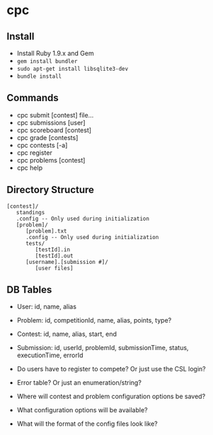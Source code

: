 # cpc

## Install

* Install Ruby 1.9.x and Gem
* `gem install bundler`
* `sudo apt-get install libsqlite3-dev`
* `bundle install`

## Commands
* cpc submit [contest] file...
* cpc submissions [user]
* cpc scoreboard [contest]
* cpc grade [contests]
* cpc contests [-a]
* cpc register
* cpc problems [contest]
* cpc help

## Directory Structure
```
[contest]/
   standings
   .config -- Only used during initialization
   [problem]/
      [problem].txt
      .config -- Only used during initialization
      tests/
         [testId].in
         [testId].out
      [username].[submission #]/
         [user files]
```


## DB Tables
* User: id, name, alias
* Problem: id, competitionId, name, alias, points, type?
* Contest: id, name, alias, start, end
* Submission: id, userId, problemId, submissionTime, status, executionTime, errorId


* Do users have to register to compete? Or just use the CSL login?
* Error table? Or just an enumeration/string?
* Where will contest and problem configuration options be saved?
* What configuration options will be available?
* What will the format of the config files look like?
